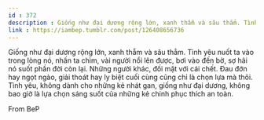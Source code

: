 ```yaml
---
id : 372
description : Giống như đại dương rộng lớn, xanh thẫm và sâu thẳm. Tình yêu nuốt ta vào trong lòng nó, nhấn ta chìm, vài người nổi lên được, bơi vào đến bờ, sợ hãi nó suốt phần đời còn lại. Những người khác, đối mặt với cái chết. Đau đớn hay ngọt ngào, giải thoát hay ly biệt cuối cùng cũng chỉ là chọn lựa mà thôi. Tình yêu, không dành cho những kẻ nhát gan, giống như đại dương, không bao giờ là lựa chọn sáng suốt của những kẻ chinh phục thích an toàn.
link : https://iambep.tumblr.com/post/126408656736
---
```


Giống như đại dương rộng lớn, xanh thẫm và sâu thẳm. Tình yêu nuốt ta vào
trong lòng nó, nhấn ta chìm, vài người nổi lên được, bơi vào đến bờ, sợ
hãi nó suốt phần đời còn lại. Những người khác, đối mặt với cái chết. Đau
đớn hay ngọt ngào, giải thoát hay ly biệt cuối cùng cũng chỉ là chọn lựa
mà thôi. Tình yêu, không dành cho những kẻ nhát gan, giống như đại dương,
không bao giờ là lựa chọn sáng suốt của những kẻ chinh phục thích an toàn.

From BeP